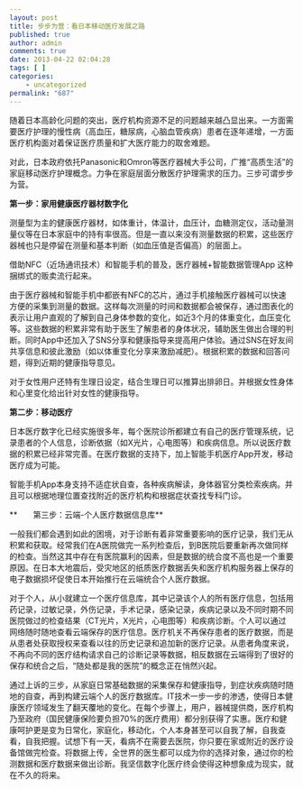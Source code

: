 ```yaml
---
layout: post
title: 步步为营：看日本移动医疗发展之路
published: true
author: admin
comments: true
date: 2013-04-22 02:04:28
tags: [ ]
categories:
    - uncategorized
permalink: "687"
---
```

随着日本高龄化问题的突出，医疗机构资源不足的问题越来越凸显出来。一方面需要医疗护理的慢性病（高血压，糖尿病，心脑血管疾病）患者在逐年递增，一方面医疗机构面对着保证医疗质量和扩大医疗能力的取舍难题。

对此，日本政府依托Panasonic和Omron等医疗器械大手公司，广推“高质生活”的家庭移动医疗护理概念。力争在家庭层面分散医疗护理需求的压力。三步可谓步步为营。

**第一步：家用健康医疗器材数字化**

测量型为主的健康医疗器材，如体重计，体温计，血压计，血糖测定仪，活动量测量仪等在日本家庭中的持有率很高。但是一直以来没有测量数据的积累，这些医疗器械也只是停留在测量和基本判断（如血压值是否偏高）的层面上。

借助NFC（近场通讯技术）和智能手机的普及，医疗器械+智能数据管理App 这种捆绑式的贩卖流行起来。

由于医疗器械和智能手机中都嵌有NFC的芯片，通过手机接触医疗器械可以快速方便的采集到测量的数据。这样每次测量的时间和数据都会被保存，通过图表化的表示让用户直观的了解到自己身体参数的变化，如近3个月的体重变化，血压变化等。这些数据的积累非常有助于医生了解患者的身体状况，辅助医生做出合理的判断。同时App中还加入了SNS分享和健康指导来提高用户体验。通过SNS在好友间共享信息和彼此激励（如以体重变化分享来激励减肥）。根据积累的数据和回答问题，得到近期的健康指导意见。

对于女性用户还特有生理日设定，结合生理日可以推算出排卵日。并根据女性身体和心里变化给出针对女性的健康指导。


  


**第二步：移动医疗**

日本医疗数字化已经实施很多年，每个医院诊所都建立有自己的医疗管理系统，记录患者的个人信息，诊断依据（如X光片，心电图等）和疾病信息。所以说医疗数据的积累已经非常完善。在医疗数据的支持下，加上智能手机医疗App开发，移动医疗成为可能。

智能手机App本身支持不适症状自查，各种疾病解读，身体器官分类检索疾病。并且可以根据地理位置查找附近的医疗机构和根据症状查找专科门诊。


  


**　　第三步：云端-个人医疗数据信息库**

一般我们都会遇到如此的困境，对于诊断有着非常重要影响的医疗记录，我们无从积累和获取。经常我们在A医院做完一系列检查后，到B医院后要重新再次做同样的检查。当然这其中存在有医院赢利的因素，但是数据的统合度不高也是一个重要原因。在日本大地震后，受灾地区的纸质医疗数据丢失和医疗机构服务器上保存的电子数据损坏促使日本开始推行在云端统合个人医疗数据。

对于个人，从小就建立一个医疗信息库，其中记录该个人的所有医疗信息，包括用药记录，过敏记录，外伤记录，手术记录，感染记录，疾病记录以及不同时期不同医院做过的检查结果（CT光片，X光片，心电图等）和疾病诊断。个人可以通过网络随时随地查看云端保存的医疗信息。医疗机关不再保存患者的医疗数据，而是从患者处获取授权来查看以往的历史记录和追加新的医疗记录。从患者角度来说，不再向不同的医疗结构请求自己的诊断记录等数据，相反数据在云端得到了很好的保存和统合之后，“随处都是我的医院”的概念正在悄然兴起。


  


通过上诉的三步，从家庭日常基础数据的采集保存和健康指导，到症状疾病随时随地的自查，再到构建云端个人的医疗数据库。IT技术一步一步的渗透，使得日本健康医疗领域发生了翻天覆地的变化。在每个步骤上，用户，器械提供商，医疗机构乃至政府（国民健康保险要负担70%的医疗费用）都分别获得了实惠。医疗和健康呵护更是变为日常化，家庭化，移动化，个人本身甚至可以自我了解，自我查看，自我把握。试想下有一天，看病不在需要去医院，你只要在家或附近的医疗设备馆做完检查。将数据上传，全世界的医生都可以成为你的选择对象，通过你的检测数据和医疗数据来做出诊断。我坚信数字化医疗终会使得这种想象成为现实，就在不久的将来。